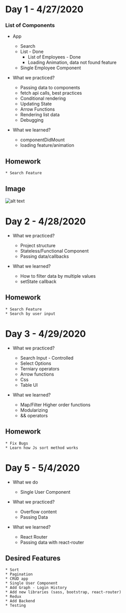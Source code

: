 # Day 1 - 4/27/2020

### List of Components

* App
    * Search
    * List - Done
        * List of Employees - Done
        * Loading Animation, data not found feature
    * Single Employee Component

* What we practiced?
    * Passing data to components
    * fetch api calls, best practices
    * Conditional rendering
    * Updating State
    * Arrow Functions
    * Rendering list data
    * Debugging

* What we learned?
    * componentDidMount
    * loading feature/animation


## Homework
    * Search Feature


## Image
![alt text](search.png "Search")


# Day 2 - 4/28/2020

* What we practiced?
    * Project structure
    * Stateless/Functional Component
    * Passing data/callbacks

* What we learned?
    * How to filter data by multiple values
    * setState callback


## Homework
    * Search Feature
    * Search by user input 

# Day 3 - 4/29/2020
* What we practiced?
    * Search Input - Controlled
    * Select Options
    * Terniary operators
    * Arrow functions
    * Css
    * Table UI

* What we learned?
    * Map/Filter Higher order functions
    * Modularizing
    * && operators


## Homework
    * Fix Bugs
    * Learn how Js sort method works


# Day 5 - 5/4/2020

* What we do
    * Single User Component

* What we practiced?
    * Overflow content
    * Passing Data

* What we learned?
    * React Router
    * Passing data with react-router



## Desired Features
    * Sort
    * Pagination
    * CRUD app
    * Single User Component
    * Add Graph - Login History
    * Add new libraries (sass, bootstrap, react-router)
    * Redux
    * Add Backend
    * Testing